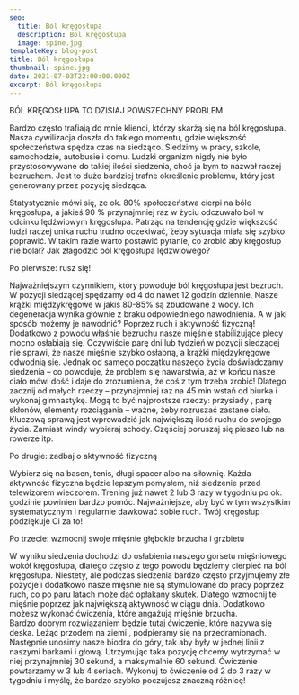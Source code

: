 ```yaml
---
seo:
  title: Ból kręgosłupa
  description: Ból kręgosłupa
  image: spine.jpg
templateKey: blog-post
title: Ból kręgosłupa
thumbnail: spine.jpg
date: 2021-07-03T22:00:00.000Z
excerpt: Ból kręgosłupa
---
```

BÓL KRĘGOSŁUPA TO DZISIAJ POWSZECHNY PROBLEM

Bardzo często trafiają do mnie klienci, którzy skarżą się na ból kręgosłupa. Nasza cywilizacja doszła do takiego momentu, gdzie większość społeczeństwa spędza czas na siedząco. Siedzimy w pracy, szkole, samochodzie, autobusie i domu. Ludzki organizm nigdy nie było przystosowywane do takiej ilości siedzenia, choć ja bym to nazwał raczej bezruchem. Jest to dużo bardziej trafne określenie problemu, który jest generowany przez pozycję siedząca.

Statystycznie mówi się, że ok. 80% społeczeństwa cierpi na bóle kręgosłupa, a jakieś 90 % przynajmniej raz w życiu odczuwało ból w odcinku lędźwiowym kręgosłupa. Patrząc na tendencję gdzie większość ludzi raczej unika ruchu trudno oczekiwać, żeby sytuacja miała się szybko poprawić. W takim razie warto postawić pytanie, co zrobić aby kręgosłup nie bolał? Jak złagodzić ból kręgosłupa lędźwiowego?

Po pierwsze: rusz się!

Najważniejszym czynnikiem, który powoduje ból kręgosłupa jest bezruch. W pozycji siedzącej spędzamy od 4 do nawet 12 godzin dziennie. Nasze krążki międzykręgowe w jakiś 80-85% są zbudowane z wody. Ich degeneracja wynika głównie z braku odpowiedniego nawodnienia. A w jaki sposób możemy je nawodnić? Poprzez ruch i aktywność fizyczną! Dodatkowo z powodu właśnie bezruchu nasze mięśnie stabilizujące plecy mocno osłabiają się. Oczywiście parę dni lub tydzień w pozycji siedzącej nie sprawi, że nasze mięśnie szybko osłabną, a krążki międzykręgowe odwodnią się. Jednak od samego początku naszego życia doświadczamy siedzenia – co powoduje, że problem się nawarstwia, aż w końcu nasze ciało mówi dość i daje do zrozumienia, że coś z tym trzeba zrobić! Dlatego zacznij od małych rzeczy – przynajmniej raz na 45 min wstań od biurka i wykonaj gimnastykę. Mogą to być najprostsze rzeczy: przysiady , parę skłonów, elementy rozciągania – ważne, żeby rozruszać zastane ciało. Kluczową sprawą jest wprowadzić jak największą ilość ruchu do swojego życia. Zamiast windy wybieraj schody. Częściej poruszaj się pieszo lub na rowerze itp.

Po drugie: zadbaj o aktywność fizyczną

Wybierz się na basen, tenis, długi spacer albo na siłownię. Każda aktywność fizyczna będzie lepszym pomysłem, niż siedzenie przed telewizorem wieczorem. Trening już nawet 2 lub 3 razy w tygodniu po ok. godzinie powinien bardzo pomóc. Najważniejsze, aby być w tym wszystkim systematycznym i regularnie dawkować sobie ruch. Twój kręgosłup podziękuje Ci za to!

Po trzecie: wzmocnij swoje mięśnie głębokie brzucha i grzbietu

W wyniku siedzenia dochodzi do osłabienia naszego gorsetu mięśniowego wokół kręgosłupa, dlatego często z tego powodu będziemy cierpieć na ból kręgosłupa. Niestety, ale podczas siedzenia bardzo często przyjmujemy złe pozycje i dodatkowo nasze mięśnie nie są stymulowane do pracy poprzez ruch, co po paru latach może dać opłakany skutek. Dlatego wzmocnij te mięśnie poprzez jak największą aktywność w ciągu dnia. Dodatkowo możesz wykonać ćwiczenia, które angażują mięśnie brzucha.\
Bardzo dobrym rozwiązaniem będzie tutaj ćwiczenie, które nazywa się deska. Leżąc przodem na ziemi , podpieramy się na przedramionach. Następnie unosimy nasze biodra do góry, tak aby były w jednej linii z naszymi barkami i głową. Utrzymując taka pozycję chcemy wytrzymać w niej przynajmniej 30 sekund, a maksymalnie 60 sekund. Ćwiczenie powtarzamy w 3 lub 4 seriach. Wykonuj to ćwiczenie od 2 do 3 razy w tygodniu i myślę, że bardzo szybko poczujesz znaczną różnicę!